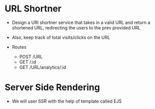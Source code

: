 # URL Shortner

- Design a URl shortner service that takes in a valid URL and return a shortened URL, redirecting the users to the prev provided URL
- Also, keep track of total visits/clicks on the URL

- Routes
  - POST /URL
  - GET /:id
  - GET /URL/analytics/:id

# Server Side Rendering

- We will user SSR with the help of template called EJS
